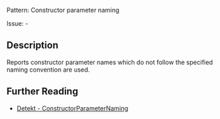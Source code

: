Pattern: Constructor parameter naming

Issue: -

## Description

Reports constructor parameter names which do not follow the specified naming convention are used.

## Further Reading

* [Detekt - ConstructorParameterNaming](https://arturbosch.github.io/detekt/naming.html#constructorparameternaming)